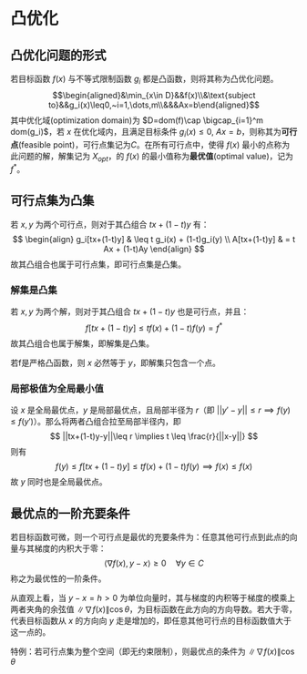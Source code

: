 # 凸优化

## 凸优化问题的形式

若目标函数 $f(x)$ 与不等式限制函数 $g_i$ 都是凸函数，则将其称为凸优化问题。
$$\begin{aligned}&\min_{x\in D}&&f(x)\\&\text{subject to}&&g_i(x)\leq0,~i=1,\dots,m\\&&&Ax=b\end{aligned}$$
其中优化域(optimization domain)为 $D=dom(f)\cap \bigcap_{i=1}^m dom(g_i)$，若 $x$ 在优化域内，且满足目标条件 $g_i(x)\leq 0,\ Ax=b$，则称其为**可行点**(feasible point)，可行点集记为$C$。在所有可行点中，使得 $f(x)$ 最小的点称为此问题的解，解集记为 $X_{opt}$，的 $f(x)$ 的最小值称为**最优值**(optimal value)，记为 $f^*$。

## 可行点集为凸集

若 $x,y$ 为两个可行点，则对于其凸组合 $tx+(1-t)y$ 有：
$$ \begin{align}
g_i[tx+(1-t)y] & \leq t g_i(x) + (1-t)g_i(y) \\
A[tx+(1-t)y] & = t Ax + (1-t)Ay  
\end{align} $$
故其凸组合也属于可行点集，即可行点集是凸集。

### 解集是凸集

若 $x,y$ 为两个解，则对于其凸组合 $tx+(1-t)y$ 也是可行点，并且：
$$ f[tx+(1-t)y] \leq t f(x) + (1-t)f(y) = f^* $$
故其凸组合也属于解集，即解集是凸集。

若f是严格凸函数，则 $x$ 必然等于 $y$，即解集只包含一个点。

### 局部极值为全局最小值

设 $x$ 是全局最优点，$y$ 是局部最优点，且局部半径为 $r$（即 $||y'-y||\leq r \implies f(y) \leq f(y')$）。那么将两者凸组合拉至局部半径内，即
$$ ||tx+(1-t)y-y||\leq r \implies t \leq \frac{r}{||x-y||} $$
则有
$$ f(y) \leq f[tx+(1-t)y] \leq t f(x) + (1-t)f(y) \implies f(x)\leq f(x)$$
故 $y$ 同时也是全局最优点。

## 最优点的一阶充要条件

若目标函数可微，则一个可行点是最优的充要条件为：任意其他可行点到此点的向量与其梯度的内积大于零：
$$ \langle \nabla f(x), y-x \rangle \geq 0 \quad \forall y\in C $$
称之为最优性的一阶条件。

从直观上看，当 $y-x=h>0$ 为单位向量时，其与梯度的内积等于梯度的模乘上两者夹角的余弦值 $\|\nabla f(x)\|\cos\theta$，为目标函数在此方向的方向导数。若大于零，代表目标函数从 $x$ 的方向向 $y$ 走是增加的，即任意其他可行点的目标函数值大于这一点的。

特例：若可行点集为整个空间（即无约束限制），则最优点的条件为 $\|\nabla f(x)\|\cos\theta$